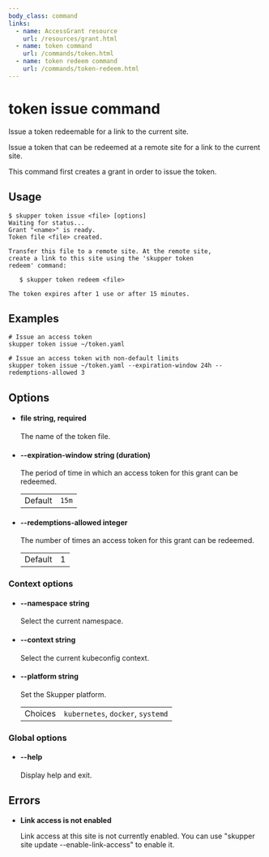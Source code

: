 ```yaml
---
body_class: command
links:
  - name: AccessGrant resource
    url: /resources/grant.html
  - name: token command
    url: /commands/token.html
  - name: token redeem command
    url: /commands/token-redeem.html
---
```


# token issue command

<section>

Issue a token redeemable for a link to the current site.

Issue a token that can be redeemed at a remote site for a
link to the current site.

This command first creates a grant in order to issue the
token.

</section>

<section>

## Usage

~~~ shell
$ skupper token issue <file> [options]
Waiting for status...
Grant "<name>" is ready.
Token file <file> created.

Transfer this file to a remote site. At the remote site,
create a link to this site using the 'skupper token
redeem' command:

   $ skupper token redeem <file>

The token expires after 1 use or after 15 minutes.
~~~

</section>

<section>

## Examples

~~~
# Issue an access token
skupper token issue ~/token.yaml

# Issue an access token with non-default limits
skupper token issue ~/token.yaml --expiration-window 24h --redemptions-allowed 3
~~~

</section>

<section>

## Options

- <h4 id="file">file <span class="option-info">string, required</span></h4>

  The name of the token file.

  
- <h4 id="expiration-window">--expiration-window <span class="option-info">string (duration)</span></h4>

  The period of time in which an access token for this
  grant can be redeemed.

  | | |
  |-|-|
  | Default | `15m` |
  
- <h4 id="redemptions-allowed">--redemptions-allowed <span class="option-info">integer</span></h4>

  The number of times an access token for this grant can
  be redeemed.

  | | |
  |-|-|
  | Default | 1 |
  
### Context options

- <h4 id="namespace">--namespace <span class="option-info">string</span></h4>

  Select the current namespace.

  
- <h4 id="context">--context <span class="option-info">string</span></h4>

  Select the current kubeconfig context.

  
- <h4 id="platform">--platform <span class="option-info">string</span></h4>

  Set the Skupper platform.

  | | |
  |-|-|
  | Choices | `kubernetes`, `docker`, `systemd` |
  
### Global options

- <h4 id="help">--help <span class="option-info"></span></h4>

  Display help and exit.

  
</section>

<section>

## Errors

- **Link access is not enabled**

  Link access at this site is not currently enabled.  You
  can use "skupper site update --enable-link-access" to
  enable it.

</section>
